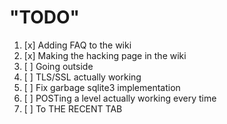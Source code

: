 # "TODO"
1. [x] Adding FAQ to the wiki
2. [x] Making the hacking page in the wiki
3. [ ] Going outside
4. [ ] TLS/SSL actually working
5. [ ] Fix garbage sqlite3 implementation
6. [ ] POSTing a level actually working every time
7. [ ] To THE RECENT TAB
